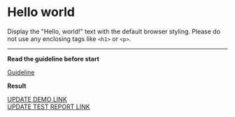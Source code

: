 # Hello world

Display the "Hello, world!" text with the default browser styling. Please do not 
use any enclosing tags like `<h1>` or `<p>`.
___
**Read the guideline before start**

[Guideline](https://github.com/mate-academy/layout_task-guideline/blob/master/README.md)

**Result**

[UPDATE DEMO LINK](https://annakondr.github.io/layout_hello-world/) <br>
[UPDATE TEST REPORT LINK](https://annakondr.github.io/layout_hello-world/report/html_report/)
